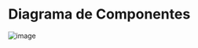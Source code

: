 # Diagrama de Componentes

![image](https://github.com/ICEI-PUC-Minas-PMV-SInt/pmv-sint-2023-2-e4-proj-dist-t1-time2-projuaifood/assets/101745127/9f0cbf99-0394-42d4-aa40-b6ac4d42c407)



